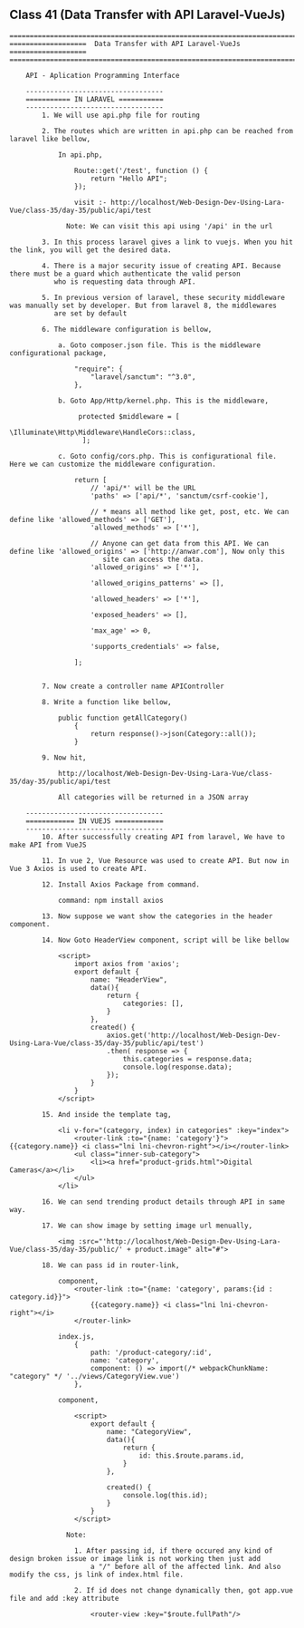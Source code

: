 ## **Class 41 (Data Transfer with API Laravel-VueJs)**
    
    ==============================================================================
    ===================  Data Transfer with API Laravel-VueJs  ===================
    ==============================================================================
    
        API - Aplication Programming Interface
        
        ----------------------------------
        =========== IN LARAVEL ===========
        ----------------------------------
            1. We will use api.php file for routing
            
            2. The routes which are written in api.php can be reached from laravel like bellow,
            
                In api.php,
                
                    Route::get('/test', function () {
                        return "Hello API";
                    });
                    
                    visit :- http://localhost/Web-Design-Dev-Using-Lara-Vue/class-35/day-35/public/api/test
                    
                  Note: We can visit this api using '/api' in the url
                  
            3. In this process laravel gives a link to vuejs. When you hit the link, you will get the desired data.
            
            4. There is a major security issue of creating API. Because there must be a guard which authenticate the valid person
               who is requesting data through API.
               
            5. In previous version of laravel, these security middleware was manually set by developer. But from laravel 8, the middlewares
               are set by default
            
            6. The middleware configuration is bellow,
            
                a. Goto composer.json file. This is the middleware configurational package, 
                
                    "require": {
                        "laravel/sanctum": "^3.0",
                    },
                  
                b. Goto App/Http/kernel.php. This is the middleware,  
                
                     protected $middleware = [
                             \Illuminate\Http\Middleware\HandleCors::class,
                      ];
                      
                c. Goto config/cors.php. This is configurational file. Here we can customize the middleware configuration.
                
                    return [
                        // 'api/*' will be the URL
                        'paths' => ['api/*', 'sanctum/csrf-cookie'],
                    
                        // * means all method like get, post, etc. We can define like 'allowed_methods' => ['GET'],
                        'allowed_methods' => ['*'],
                    
                        // Anyone can get data from this API. We can define like 'allowed_origins' => ['http://anwar.com'], Now only this 
                           site can access the data.
                        'allowed_origins' => ['*'],
                    
                        'allowed_origins_patterns' => [],
                    
                        'allowed_headers' => ['*'],
                    
                        'exposed_headers' => [],
                    
                        'max_age' => 0,
                    
                        'supports_credentials' => false,
                    
                    ];
                    
            
            7. Now create a controller name APIController
            
            8. Write a function like bellow,
            
                public function getAllCategory()
                    {
                        return response()->json(Category::all());
                    }
                    
            9. Now hit,
                
                http://localhost/Web-Design-Dev-Using-Lara-Vue/class-35/day-35/public/api/test
                
                All categories will be returned in a JSON array
                        
        ----------------------------------                
        ============ IN VUEJS ============
        ----------------------------------
            10. After successfully creating API from laravel, We have to make API from VueJS
            
            11. In vue 2, Vue Resource was used to create API. But now in Vue 3 Axios is used to create API. 
            
            12. Install Axios Package from command.
            
                command: npm install axios
                
            13. Now suppose we want show the categories in the header component.
            
            14. Now Goto HeaderView component, script will be like bellow
            
                <script>
                    import axios from 'axios';
                    export default {
                        name: "HeaderView",
                        data(){
                            return {
                                categories: [],
                            }
                        },
                        created() {
                            axios.get('http://localhost/Web-Design-Dev-Using-Lara-Vue/class-35/day-35/public/api/test')
                            .then( response => {
                                this.categories = response.data;
                                console.log(response.data);
                            });
                        }
                    }
                </script>
                
            15. And inside the template tag,
            
                <li v-for="(category, index) in categories" :key="index">
                    <router-link :to="{name: 'category'}">{{category.name}} <i class="lni lni-chevron-right"></i></router-link>
                    <ul class="inner-sub-category">
                        <li><a href="product-grids.html">Digital Cameras</a></li>
                    </ul>
                </li>
                
            16. We can send trending product details through API in same way.
            
            17. We can show image by setting image url menually,
                
                <img :src="'http://localhost/Web-Design-Dev-Using-Lara-Vue/class-35/day-35/public/' + product.image" alt="#">
                
            18. We can pass id in router-link,
            
                component,
                    <router-link :to="{name: 'category', params:{id : category.id}}">
                        {{category.name}} <i class="lni lni-chevron-right"></i>
                    </router-link>
                
                index.js,
                    {
                        path: '/product-category/:id',
                        name: 'category',
                        component: () => import(/* webpackChunkName: "category" */ '../views/CategoryView.vue')
                    },
                    
                component,
                
                    <script>
                        export default {
                            name: "CategoryView",
                            data(){
                                return {
                                    id: this.$route.params.id,
                                }
                            },
                    
                            created() {
                                console.log(this.id);
                            }
                        }
                    </script>
                    
                  Note: 
                  
                    1. After passing id, if there occured any kind of design broken issue or image link is not working then just add
                        a "/" before all of the affected link. And also modify the css, js link of index.html file.
                        
                    2. If id does not change dynamically then, got app.vue file and add :key attribute
                    
                        <router-view :key="$route.fullPath"/>
                


                
            
        